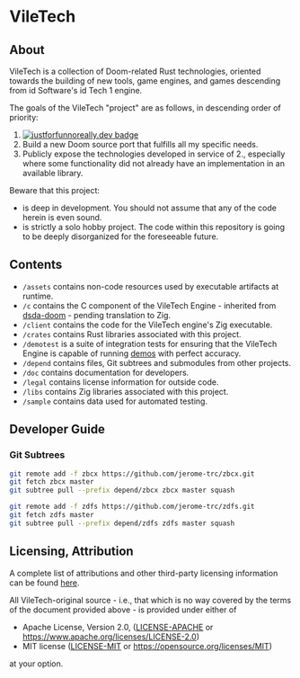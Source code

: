 # VileTech

## About

VileTech is a collection of Doom-related Rust technologies, oriented towards the building of new tools, game engines, and games descending from id Software's id Tech 1 engine.

The goals of the VileTech "project" are as follows, in descending order of priority:
1. [![justforfunnoreally.dev badge](https://img.shields.io/badge/justforfunnoreally-dev-9ff)](https://justforfunnoreally.dev)
2. Build a new Doom source port that fulfills all my specific needs.
3. Publicly expose the technologies developed in service of 2., especially where some functionality did not already have an implementation in an available library.

Beware that this project:
- is deep in development. You should not assume that any of the code herein is even sound.
- is strictly a solo hobby project. The code within this repository is going to be deeply disorganized for the foreseeable future.

## Contents

- `/assets` contains non-code resources used by executable artifacts at runtime.
- `/c` contains the C component of the VileTech Engine - inherited from [dsda-doom](https://github.com/kraflab/dsda-doom) - pending translation to Zig.
- `/client` contains the code for the VileTech engine's Zig executable.
- `/crates` contains Rust libraries associated with this project.
- `/demotest` is a suite of integration tests for ensuring that the VileTech Engine is capable of running [demos](https://doomwiki.org/wiki/Demo) with perfect accuracy.
- `/depend` contains files, Git subtrees and submodules from other projects.
- `/doc` contains documentation for developers.
- `/legal` contains license information for outside code.
- `/libs` contains Zig libraries associated with this project.
- `/sample` contains data used for automated testing.

## Developer Guide

### Git Subtrees

```bash
git remote add -f zbcx https://github.com/jerome-trc/zbcx.git
git fetch zbcx master
git subtree pull --prefix depend/zbcx zbcx master squash

git remote add -f zdfs https://github.com/jerome-trc/zdfs.git
git fetch zdfs master
git subtree pull --prefix depend/zdfs zdfs master squash
```

## Licensing, Attribution

A complete list of attributions and other third-party licensing information can be found [here](/ATTRIB.md).

All VileTech-original source - i.e., that which is no way covered by the terms of the document provided above - is provided under either of

 * Apache License, Version 2.0, ([LICENSE-APACHE](LICENSE-APACHE) or https://www.apache.org/licenses/LICENSE-2.0)
 * MIT license ([LICENSE-MIT](LICENSE-MIT) or https://opensource.org/licenses/MIT)

at your option.
